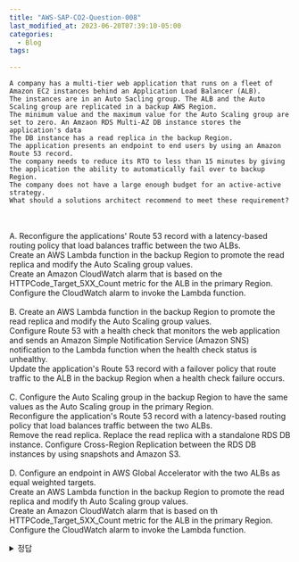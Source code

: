 ```yaml
---
title: "AWS-SAP-CO2-Question-008"
last_modified_at: 2023-06-20T07:39:10-05:00
categories:
  - Blog
tags:
  
---
```


```
A company has a multi-tier web application that runs on a fleet of Amazon EC2 instances behind an Application Load Balancer (ALB).
The instances are in an Auto Sacling group. The ALB and the Auto Scaling group are replicated in a backup AWS Region.
The minimum value and the maximum value for the Auto Scaling group are set to zero. An Amzaon RDS Multi-AZ DB instance stores the application's data
The DB instance has a read replica in the backup Region.
The application presents an endpoint to end users by using an Amazon Route 53 record.
The company needs to reduce its RTO to less than 15 minutes by giving the application the ability to automatically fail over to backup Region.
The company does not have a large enough budget for an active-active strategy.
What should a solutions architect recommend to meet these requirement?
```
<br/><br/>
A. Reconfigure the applications' Route 53 record with a latency-based routing policy that load balances traffic between the two ALBs.  
   Create an AWS Lambda function in the backup Region to promote the read replica and modify the Auto Scaling group values.  
   Create an Amazon CloudWatch alarm that is based on the HTTPCode_Target_5XX_Count metric for the ALB in the primary Region.  
   Configure the CloudWatch alarm to invoke the Lambda function.  
<br/>
B. Create an AWS Lambda function in the backup Region to promote the read replica and modify the Auto Scaling group values.  
   Configure Route 53 with a health check that monitors the web application and sends an Amazon Simple Notification Service (Amazon SNS) notification to the Lambda function when the health check status is unhealthy.  
   Update the application's Route 53 record with a failover policy that route traffic to the ALB in the backup Region when a health check failure occurs.  
<br/>
C. Configure the Auto Scaling group in the backup Region to have the same values as the Auto Scaling group in the primary Region.  
   Reconfigure the application's Route 53 record with a latency-based routing policy that load balances traffic between the two ALBs.  
   Remove the read replica. Replace the read replica with a standalone RDS DB instance. 
   Configure Cross-Region Replication between the RDS DB instances by using snapshots and Amazon S3.  
<br/>
D. Configure an endpoint in AWS Global Accelerator with the two ALBs as equal weighted targets.  
   Create an AWS Lambda function in the backup Region to promote the read replica and modify th Auto Scaling group values.  
   Create an Amazon CloudWatch alarm that is based on th HTTPCode_Target_5XX_Count metric for the ALB in the primary Region.  
   Configure the CloudWatch alarm to invoke the Lambda function.  


<details>
  <summary>정답</summary>
  B<br/>
  [https://docs.amazonaws.cn/en_us/Route53/latest/DeveloperGuide/welcome-health-checks.html](https://docs.amazonaws.cn/en_us/Route53/latest/DeveloperGuide/welcome-health-checks.html)  
  [https://docs.aws.amazon.com/Route53/latest/DeveloperGuide/dns-failover-types.html](https://docs.aws.amazon.com/Route53/latest/DeveloperGuide/dns-failover-types.html)  
  <br/>
  SNS + Health check  
  B가 15분 이하라는 RTO 요구와 Active-Active 구성할 예산이 없다는 요구조건을 만족시킬 수 있는 방법임  
  회사는 read replica를 발동시키는 백업 리전에 람다 Function을 생성하고 Aoto scaling value를 수정한다.  
  Route 53이 웹 어플리케이션을 모니터링 하도록 health check를 구성하고 unhealthy가 식별되면 Lambda function에게 SNS Notification을 전송한다.  
  Route 53 record가 또한 traffic을 백업 리전의 ALB로 전송하도록 failover 정책을 설정한다.  
  이렇게 함으로써 primary region이 먹통이 되면 failover 정책에 의해서 트래픽이 백업 리전으로 전달된다. (15분 RTO 이내)  
</deatils>
